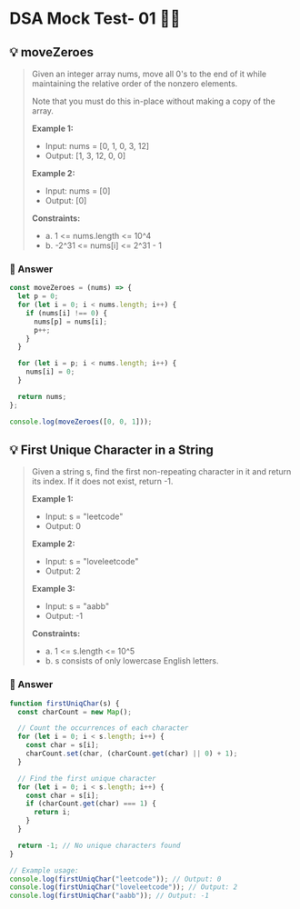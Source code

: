 # DSA Mock Test- 01 📕🚀

## 💡 moveZeroes

> Given an integer array nums, move all 0's to the end of it while maintaining the relative order of the nonzero elements.
>
> Note that you must do this in-place without making a copy of the array.
>
> **Example 1:**
>
> - Input: nums = [0, 1, 0, 3, 12]
> - Output: [1, 3, 12, 0, 0]
>
> **Example 2:**
>
> - Input: nums = [0]
> - Output: [0]
>
> **Constraints:**
>
> - a. 1 <= nums.length <= 10^4
> - b. -2^31 <= nums[i] <= 2^31 - 1

### 🚀 Answer

```javascript
const moveZeroes = (nums) => {
  let p = 0;
  for (let i = 0; i < nums.length; i++) {
    if (nums[i] !== 0) {
      nums[p] = nums[i];
      p++;
    }
  }

  for (let i = p; i < nums.length; i++) {
    nums[i] = 0;
  }

  return nums;
};

console.log(moveZeroes([0, 0, 1]));
```

## 💡 First Unique Character in a String

> Given a string s, find the first non-repeating character in it and return its index. If it does not exist, return -1.
>
> **Example 1:**
>
> - Input: s = "leetcode"
> - Output: 0
>
> **Example 2:**
>
> - Input: s = "loveleetcode"
> - Output: 2
>
> **Example 3:**
>
> - Input: s = "aabb"
> - Output: -1
>
> **Constraints:**
>
> - a. 1 <= s.length <= 10^5
> - b. s consists of only lowercase English letters.

### 🚀 Answer

```javascript
function firstUniqChar(s) {
  const charCount = new Map();

  // Count the occurrences of each character
  for (let i = 0; i < s.length; i++) {
    const char = s[i];
    charCount.set(char, (charCount.get(char) || 0) + 1);
  }

  // Find the first unique character
  for (let i = 0; i < s.length; i++) {
    const char = s[i];
    if (charCount.get(char) === 1) {
      return i;
    }
  }

  return -1; // No unique characters found
}

// Example usage:
console.log(firstUniqChar("leetcode")); // Output: 0
console.log(firstUniqChar("loveleetcode")); // Output: 2
console.log(firstUniqChar("aabb")); // Output: -1
```
